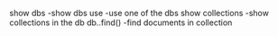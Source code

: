 show dbs                    -show dbs
use <db>                    -use one of the dbs
show collections            -show collections in the db
db.<collection>.find()      -find documents in collection
